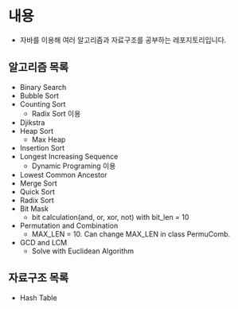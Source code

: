 # 내용
- 자바를 이용해 여러 알고리즘과 자료구조를 공부하는 레포지토리입니다.

## 알고리즘 목록
- Binary Search
- Bubble Sort
- Counting Sort
  - Radix Sort 이용
- Djikstra
- Heap Sort
  - Max Heap
- Insertion Sort
- Longest Increasing Sequence
  - Dynamic Programing 이용
- Lowest Common Ancestor
- Merge Sort
- Quick Sort
- Radix Sort
- Bit Mask
  - bit calculation(and, or, xor, not) with bit_len = 10
- Permutation and Combination
  - MAX_LEN = 10. Can change MAX_LEN in class PermuComb.
- GCD and LCM
  - Solve with Euclidean Algorithm

## 자료구조 목록
- Hash Table
